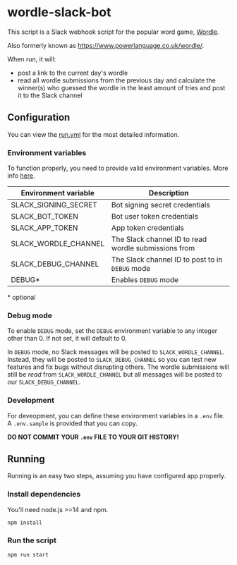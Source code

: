 # wordle-slack-bot

This script is a Slack webhook script for the popular word game,
[Wordle](https://www.nytimes.com/games/wordle/index.html).

Also formerly known as <https://www.powerlanguage.co.uk/wordle/>.

When run, it will:

- post a link to the current day's wordle
- read all wordle submissions from the previous day and calculate the winner(s)
  who guessed the wordle in the least amount of tries and post it to the Slack
  channel

## Configuration

You can view the [run.yml](https://github.com/hkennyv/wordle-slack-bot/blob/master/.github/workflows/run.yml)
for the most detailed information.

### Environment variables

To function properly, you need to provide valid environment variables.
More info [here](https://slack.dev/bolt-js/tutorial/getting-started).

| Environment variable | Description                                          |
| -------------------- | ---------------------------------------------------- |
| SLACK_SIGNING_SECRET | Bot signing secret credentials                       |
| SLACK_BOT_TOKEN      | Bot user token credentials                           |
| SLACK_APP_TOKEN      | App token credentials                                |
| SLACK_WORDLE_CHANNEL | The Slack channel ID to read wordle submissions from |
| SLACK_DEBUG_CHANNEL  | The Slack channel ID to post to in `DEBUG` mode      |
| DEBUG\*              | Enables `DEBUG` mode                                 |

\* optional

### Debug mode

To enable `DEBUG` mode, set the `DEBUG` environment variable to any integer
other than 0. If not set, it will default to 0.

In `DEBUG` mode, no Slack messages will be posted to `SLACK_WORDLE_CHANNEL`.
Instead, they will be posted to `SLACK_DEBUG_CHANNEL` so you can test new
features and fix bugs without disrupting others. The wordle submissions will
still be _read_ from `SLACK_WORDLE_CHANNEL` but all messages will be posted
to our `SLACK_DEBUG_CHANNEL`.

### Development

For deveopment, you can define these environment variables in a `.env` file.
A `.env.sample` is provided that you can copy.

**DO NOT COMMIT YOUR `.env` FILE TO YOUR GIT HISTORY!**

## Running

Running is an easy two steps, assuming you have configured app properly.

### Install dependencies

You'll need node.js >=14 and npm.

```
npm install
```

### Run the script

```
npm run start
```

